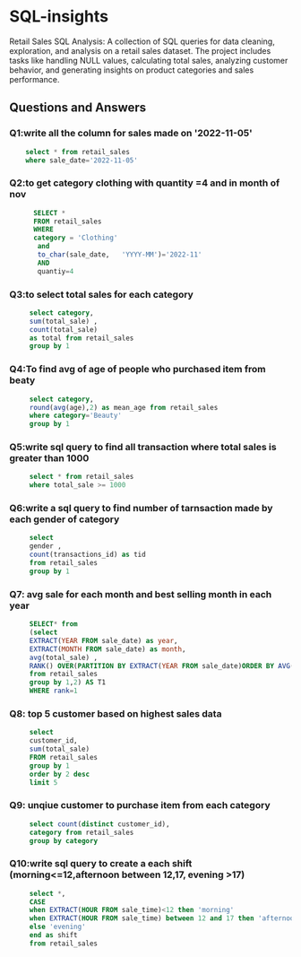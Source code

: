 # SQL-insights
Retail Sales SQL Analysis: A collection of SQL queries for data cleaning, exploration, and analysis on a retail sales dataset. The project includes tasks like handling NULL values, calculating total sales, analyzing customer behavior, and generating insights on product categories and sales performance.
## Questions and Answers

### Q1:write all the column for sales made on '2022-11-05'
```sql
    select * from retail_sales
    where sale_date='2022-11-05'
```
### Q2:to get category clothing with quantity =4 and in month of nov
```sql
      SELECT * 
      FROM retail_sales 
      WHERE
      category = 'Clothing'
       and
       to_char(sale_date,	'YYYY-MM')='2022-11'
       AND
       quantiy=4

```
### Q3:to select total sales for each category
```sql
     select category,
     sum(total_sale) ,
     count(total_sale)
     as total from retail_sales
     group by 1
```
### Q4:To find avg of age of people who purchased item from beaty 
```sql
     select category,
     round(avg(age),2) as mean_age from retail_sales
     where category='Beauty'
     group by 1
```
### Q5:write sql query to find all transaction where total sales is greater than 1000
```sql
     select * from retail_sales
     where total_sale >= 1000 
```
### Q6:write a sql query to find number of tarnsaction made by each gender of category
```sql
     select  
     gender , 
     count(transactions_id) as tid
     from retail_sales
     group by 1
```
### Q7: avg sale for each month and best selling month in each year
```sql
     SELECT* from
     (select 
     EXTRACT(YEAR FROM sale_date) as year,
     EXTRACT(MONTH FROM sale_date) as month,
     avg(total_sale) ,
     RANK() OVER(PARTITION BY EXTRACT(YEAR FROM sale_date)ORDER BY AVG(total_sale) DESC)
     from retail_sales
     group by 1,2) AS T1
     WHERE rank=1
```
### Q8: top 5 customer based on highest sales data
```sql
     select 
     customer_id,
     sum(total_sale) 
     FROM retail_sales
     group by 1
     order by 2 desc
     limit 5
```
### Q9: unqiue customer to purchase item from each category
```sql
     select count(distinct customer_id),
     category from retail_sales
     group by category
```
### Q10:write sql query to create a each shift (morning<=12,afternoon between 12,17, evening >17)
```sql
     select *,
     CASE
     when EXTRACT(HOUR FROM sale_time)<12 then 'morning'
     when EXTRACT(HOUR FROM sale_time) between 12 and 17 then 'afternoon'
     else 'evening'
     end as shift
     from retail_sales 
```



